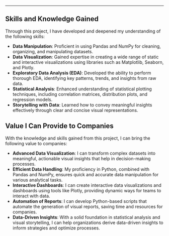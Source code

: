 

---

## Skills and Knowledge Gained

Through this project, I have developed and deepened my understanding of the following skills:

- **Data Manipulation**: Proficient in using Pandas and NumPy for cleaning, organizing, and manipulating datasets.
- **Data Visualization**: Gained expertise in creating a wide range of static and interactive visualizations using libraries such as Matplotlib, Seaborn, and Plotly.
- **Exploratory Data Analysis (EDA)**: Developed the ability to perform thorough EDA, identifying key patterns, trends, and insights from raw data.
- **Statistical Analysis**: Enhanced understanding of statistical plotting techniques, including correlation matrices, distribution plots, and regression models.
- **Storytelling with Data**: Learned how to convey meaningful insights effectively through clear and concise visual representations.

## Value I Can Provide to Companies

With the knowledge and skills gained from this project, I can bring the following value to companies:

- **Advanced Data Visualization**: I can transform complex datasets into meaningful, actionable visual insights that help in decision-making processes.
- **Efficient Data Handling**: My proficiency in Python, combined with Pandas and NumPy, ensures quick and accurate data manipulation for various analytical tasks.
- **Interactive Dashboards**: I can create interactive data visualizations and dashboards using tools like Plotly, providing dynamic ways for teams to interact with data.
- **Automation of Reports**: I can develop Python-based scripts that automate the generation of visual reports, saving time and resources for companies.
- **Data-Driven Insights**: With a solid foundation in statistical analysis and visual storytelling, I can help organizations derive data-driven insights to inform strategies and optimize processes.

